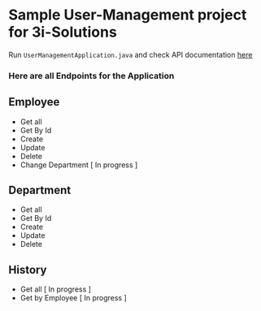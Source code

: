 # Sample User-Management project for 3i-Solutions

Run `UserManagementApplication.java` and check API documentation [here](http://localhost:8080/swagger-ui.html)
 
### Here are all Endpoints for the Application


## Employee 

 - Get all 
 - Get By Id
 - Create 
 - Update 
 - Delete 
 - Change Department [ In progress ]
 
## Department 

 - Get all 
 - Get By Id
 - Create 
 - Update 
 - Delete 
 
## History

 - Get all [ In progress ]
 - Get by Employee [ In progress ]